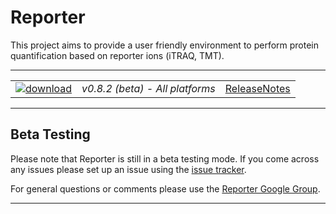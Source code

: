 # Reporter #

This project aims to provide a user friendly environment to perform protein quantification based on reporter ions (iTRAQ, TMT).

---

|   |   |   |
| :------------------------- | :---------------: | :--: |
| [![download](https://github.com/compomics/reporter/wiki/images/download_button.png)](http://genesis.ugent.be/maven2/eu/isas/reporter/Reporter/0.8.2/Reporter-0.8.2.zip) | *v0.8.2 (beta) - All platforms* | [ReleaseNotes](https://github.com/compomics/reporter/wiki/ReleaseNotes) |

---

## Beta Testing ##

Please note that Reporter is still in a beta testing mode. If you come across any issues please set up an issue using the [issue tracker](https://github.com/compomics/reporter/issues).

For general questions or comments please use the [Reporter Google Group](https://groups.google.com/forum/#!forum/reporter_software).

---
